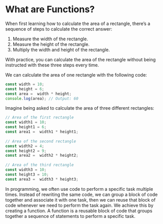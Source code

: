 # What are Functions?
When first learning how to calculate the area of a rectangle, there’s a sequence of steps to calculate the correct answer:

1. Measure the width of the rectangle.
2. Measure the height of the rectangle.
3. Multiply the width and height of the rectangle.

With practice, you can calculate the area of the rectangle without being instructed with these three steps every time.

We can calculate the area of one rectangle with the following code:

```js
const width = 10;
const height = 6;
const area =  width * height;
console.log(area); // Output: 60
```

Imagine being asked to calculate the area of three different rectangles:

```js
// Area of the first rectangle
const width1 = 10;
const height1 = 6;
const area1 =  width1 * height1;
 
// Area of the second rectangle
const width2 = 4;
const height2 = 9;
const area2 =  width2 * height2;
 
// Area of the third rectangle
const width3 = 10;
const height3 = 10;
const area3 =  width3 * height3;
```

In programming, we often use code to perform a specific task multiple times. Instead of rewriting the same code, we can group a block of code together and associate it with one task, then we can reuse that block of code whenever we need to perform the task again. We achieve this by creating a function. A function is a reusable block of code that groups together a sequence of statements to perform a specific task.
